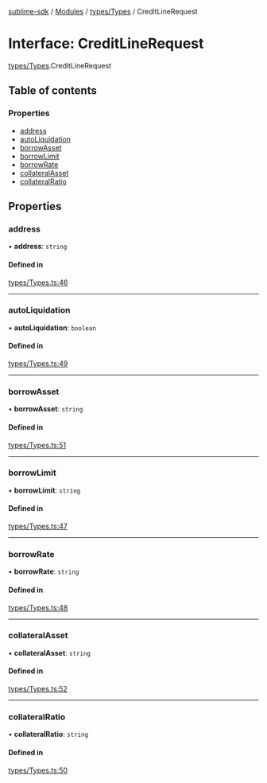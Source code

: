 [sublime-sdk](../README.md) / [Modules](../modules.md) / [types/Types](../modules/types_Types.md) / CreditLineRequest

# Interface: CreditLineRequest

[types/Types](../modules/types_Types.md).CreditLineRequest

## Table of contents

### Properties

- [address](types_Types.CreditLineRequest.md#address)
- [autoLiquidation](types_Types.CreditLineRequest.md#autoliquidation)
- [borrowAsset](types_Types.CreditLineRequest.md#borrowasset)
- [borrowLimit](types_Types.CreditLineRequest.md#borrowlimit)
- [borrowRate](types_Types.CreditLineRequest.md#borrowrate)
- [collateralAsset](types_Types.CreditLineRequest.md#collateralasset)
- [collateralRatio](types_Types.CreditLineRequest.md#collateralratio)

## Properties

### address

• **address**: `string`

#### Defined in

[types/Types.ts:46](https://github.com/sublime-finance/sublime-sdk/blob/1501c54/src/types/Types.ts#L46)

___

### autoLiquidation

• **autoLiquidation**: `boolean`

#### Defined in

[types/Types.ts:49](https://github.com/sublime-finance/sublime-sdk/blob/1501c54/src/types/Types.ts#L49)

___

### borrowAsset

• **borrowAsset**: `string`

#### Defined in

[types/Types.ts:51](https://github.com/sublime-finance/sublime-sdk/blob/1501c54/src/types/Types.ts#L51)

___

### borrowLimit

• **borrowLimit**: `string`

#### Defined in

[types/Types.ts:47](https://github.com/sublime-finance/sublime-sdk/blob/1501c54/src/types/Types.ts#L47)

___

### borrowRate

• **borrowRate**: `string`

#### Defined in

[types/Types.ts:48](https://github.com/sublime-finance/sublime-sdk/blob/1501c54/src/types/Types.ts#L48)

___

### collateralAsset

• **collateralAsset**: `string`

#### Defined in

[types/Types.ts:52](https://github.com/sublime-finance/sublime-sdk/blob/1501c54/src/types/Types.ts#L52)

___

### collateralRatio

• **collateralRatio**: `string`

#### Defined in

[types/Types.ts:50](https://github.com/sublime-finance/sublime-sdk/blob/1501c54/src/types/Types.ts#L50)
